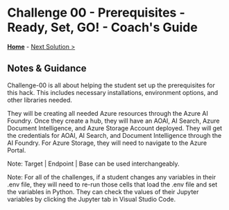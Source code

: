 # Challenge 00 - Prerequisites - Ready, Set, GO! - Coach's Guide 

**[Home](./README.md)** - [Next Solution >](./Solution-01.md)

## Notes & Guidance

Challenge-00 is all about helping the student set up the prerequisites for this hack. This includes necessary installations, environment options, and other libraries needed. 

They will be creating all needed Azure resources through the Azure AI Foundry. Once they create a hub, they will have an AOAI, AI Search, Azure Document Intelligence, and Azure Storage Account deployed. They will get the credentials for AOAI, AI Search, and Document Intelligence through the AI Foundry. For Azure Storage, they will need to navigate to the Azure Portal.

Note: Target | Endpoint | Base can be used interchangeably. 

Note: For all of the challenges, if a student changes any variables in their .env file, they will need to re-run those cells that load the .env file and set the variables in Python. They can check the values of their Jupyter variables by clicking the Jupyter tab in Visual Studio Code. 
